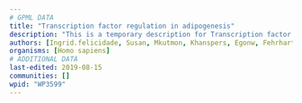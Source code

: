 ```yaml
---
# GPML DATA
title: "Transcription factor regulation in adipogenesis"
description: "This is a temporary description for Transcription factor regulation in adipogenesis"
authors: [Ingrid.felicidade, Susan, Mkutmon, Khanspers, Egonw, Fehrhart]
organisms: [Homo sapiens]
# ADDITIONAL DATA
last-edited: 2019-08-15
communities: []
wpid: "WP3599"
---
```

